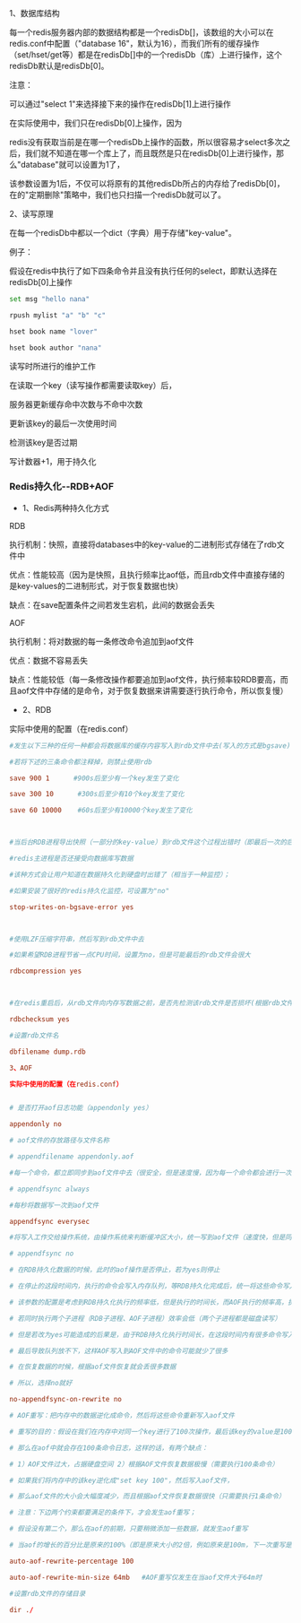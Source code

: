 1、数据库结构

每一个redis服务器内部的数据结构都是一个redisDb[]，该数组的大小可以在redis.conf中配置（"database 16"，默认为16），而我们所有的缓存操作（set/hset/get等）都是在redisDb[]中的一个redisDb（库）上进行操作，这个redisDb默认是redisDb[0]。

注意：

可以通过"select 1"来选择接下来的操作在redisDb[1]上进行操作

在实际使用中，我们只在redisDb[0]上操作，因为

redis没有获取当前是在哪一个redisDb上操作的函数，所以很容易才select多次之后，我们就不知道在哪一个库上了，而且既然是只在redisDb[0]上进行操作，那么"database"就可以设置为1了，

该参数设置为1后，不仅可以将原有的其他redisDb所占的内存给了redisDb[0]，在的"定期删除"策略中，我们也只扫描一个redisDb就可以了。

2、读写原理

在每一个redisDb中都以一个dict（字典）用于存储"key-value"。

例子：

假设在redis中执行了如下四条命令并且没有执行任何的select，即默认选择在redisDb[0]上操作
```sh
set msg "hello nana"

rpush mylist "a" "b" "c"

hset book name "lover"

hset book author "nana"

```
读写时所进行的维护工作


在读取一个key（读写操作都需要读取key）后，


服务器更新缓存命中次数与不命中次数

更新该key的最后一次使用时间

检测该key是否过期

写计数器+1，用于持久化

### Redis持久化--RDB+AOF

* 1、Redis两种持久化方式

RDB

执行机制：快照，直接将databases中的key-value的二进制形式存储在了rdb文件中

优点：性能较高（因为是快照，且执行频率比aof低，而且rdb文件中直接存储的是key-values的二进制形式，对于恢复数据也快）

缺点：在save配置条件之间若发生宕机，此间的数据会丢失

AOF

执行机制：将对数据的每一条修改命令追加到aof文件

优点：数据不容易丢失

缺点：性能较低（每一条修改操作都要追加到aof文件，执行频率较RDB要高，而且aof文件中存储的是命令，对于恢复数据来讲需要逐行执行命令，所以恢复慢）

* 2、RDB

实际中使用的配置（在redis.conf）

```conf
#发生以下三种的任何一种都会将数据库的缓存内容写入到rdb文件中去(写入的方式是bgsave)

#若将下述的三条命令都注释掉，则禁止使用rdb

save 900 1      #900s后至少有一个key发生了变化

save 300 10      #300s后至少有10个key发生了变化

save 60 10000    #60s后至少有10000个key发生了变化



#当后台RDB进程导出快照（一部分的key-value）到rdb文件这个过程出错时（即最后一次的后台保存失败时），

#redis主进程是否还接受向数据库写数据

#该种方式会让用户知道在数据持久化到硬盘时出错了（相当于一种监控）；

#如果安装了很好的redis持久化监控，可设置为"no"

stop-writes-on-bgsave-error yes



#使用LZF压缩字符串，然后写到rdb文件中去

#如果希望RDB进程节省一点CPU时间，设置为no，但是可能最后的rdb文件会很大

rdbcompression yes



#在redis重启后，从rdb文件向内存写数据之前，是否先检测该rdb文件是否损坏(根据rdb文件中的校验和check_sum)

rdbchecksum yes

#设置rdb文件名

dbfilename dump.rdb

3、AOF

实际中使用的配置（在redis.conf）


# 是否打开aof日志功能（appendonly yes）

appendonly no

# aof文件的存放路径与文件名称

# appendfilename appendonly.aof

#每一个命令，都立即同步到aof文件中去（很安全，但是速度慢，因为每一个命令都会进行一次磁盘操作）

# appendfsync always

#每秒将数据写一次到aof文件

appendfsync everysec

#将写入工作交给操作系统，由操作系统来判断缓冲区大小，统一写到aof文件（速度快，但是同步频率低，容易丢数据） 

# appendfsync no

# 在RDB持久化数据的时候，此时的aof操作是否停止，若为yes则停止

# 在停止的这段时间内，执行的命令会写入内存队列，等RDB持久化完成后，统一将这些命令写入aof文件

# 该参数的配置是考虑到RDB持久化执行的频率低，但是执行的时间长，而AOF执行的频率高，执行的时间短，

# 若同时执行两个子进程（RDB子进程、AOF子进程）效率会低（两个子进程都是磁盘读写）

# 但是若改为yes可能造成的后果是，由于RDB持久化执行时间长，在这段时间内有很多命令写入了内存队列，

# 最后导致队列放不下，这样AOF写入到AOF文件中的命令可能就少了很多

# 在恢复数据的时候，根据aof文件恢复就会丢很多数据

# 所以，选择no就好

no-appendfsync-on-rewrite no

# AOF重写：把内存中的数据逆化成命令，然后将这些命令重新写入aof文件

# 重写的目的：假设在我们在内存中对同一个key进行了100次操作，最后该key的value是100，

# 那么在aof中就会存在100条命令日志，这样的话，有两个缺点：

# 1）AOF文件过大，占据硬盘空间 2）根据AOF文件恢复数据极慢（需要执行100条命令）

# 如果我们将内存中的该key逆化成"set key 100"，然后写入aof文件，

# 那么aof文件的大小会大幅度减少，而且根据aof文件恢复数据很快（只需要执行1条命令）

# 注意：下边两个约束都要满足的条件下，才会发生aof重写；

# 假设没有第二个，那么在aof的前期，只要稍微添加一些数据，就发生aof重写

# 当aof的增长的百分比是原来的100%（即是原来大小的2倍，例如原来是100m，下一次重写是当aof文件是200m的时候），AOF重写

auto-aof-rewrite-percentage 100  

auto-aof-rewrite-min-size 64mb   #AOF重写仅发生在当aof文件大于64m时

#设置rdb文件的存储目录

dir ./
```
